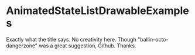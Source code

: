 # AnimatedStateListDrawableExamples
Exactly what the title says. No creativity here. Though "ballin-octo-dangerzone" was a great suggestion, Github. Thanks.
